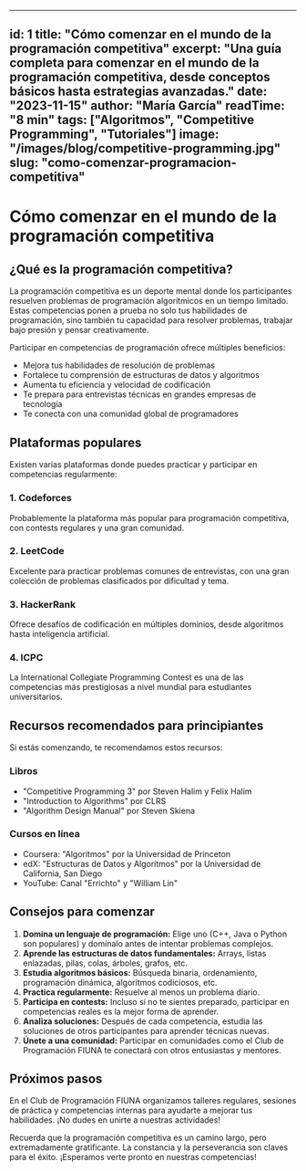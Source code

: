 
---
id: 1
title: "Cómo comenzar en el mundo de la programación competitiva"
excerpt: "Una guía completa para comenzar en el mundo de la programación competitiva, desde conceptos básicos hasta estrategias avanzadas."
date: "2023-11-15"
author: "María García"
readTime: "8 min"
tags: ["Algoritmos", "Competitive Programming", "Tutoriales"]
image: "/images/blog/competitive-programming.jpg"
slug: "como-comenzar-programacion-competitiva"
---

# Cómo comenzar en el mundo de la programación competitiva

## ¿Qué es la programación competitiva?

La programación competitiva es un deporte mental donde los participantes resuelven problemas de programación algorítmicos en un tiempo limitado. Estas competencias ponen a prueba no solo tus habilidades de programación, sino también tu capacidad para resolver problemas, trabajar bajo presión y pensar creativamente.

Participar en competencias de programación ofrece múltiples beneficios:

- Mejora tus habilidades de resolución de problemas
- Fortalece tu comprensión de estructuras de datos y algoritmos
- Aumenta tu eficiencia y velocidad de codificación
- Te prepara para entrevistas técnicas en grandes empresas de tecnología
- Te conecta con una comunidad global de programadores

## Plataformas populares

Existen varias plataformas donde puedes practicar y participar en competencias regularmente:

### 1. Codeforces

Probablemente la plataforma más popular para programación competitiva, con contests regulares y una gran comunidad.

### 2. LeetCode

Excelente para practicar problemas comunes de entrevistas, con una gran colección de problemas clasificados por dificultad y tema.

### 3. HackerRank

Ofrece desafíos de codificación en múltiples dominios, desde algoritmos hasta inteligencia artificial.

### 4. ICPC

La International Collegiate Programming Contest es una de las competencias más prestigiosas a nivel mundial para estudiantes universitarios.

## Recursos recomendados para principiantes

Si estás comenzando, te recomendamos estos recursos:

### Libros
- "Competitive Programming 3" por Steven Halim y Felix Halim
- "Introduction to Algorithms" por CLRS
- "Algorithm Design Manual" por Steven Skiena

### Cursos en línea
- Coursera: "Algoritmos" por la Universidad de Princeton
- edX: "Estructuras de Datos y Algoritmos" por la Universidad de California, San Diego
- YouTube: Canal "Errichto" y "William Lin"

## Consejos para comenzar

1. **Domina un lenguaje de programación:** Elige uno (C++, Java o Python son populares) y domínalo antes de intentar problemas complejos.
2. **Aprende las estructuras de datos fundamentales:** Arrays, listas enlazadas, pilas, colas, árboles, grafos, etc.
3. **Estudia algoritmos básicos:** Búsqueda binaria, ordenamiento, programación dinámica, algoritmos codiciosos, etc.
4. **Practica regularmente:** Resuelve al menos un problema diario.
5. **Participa en contests:** Incluso si no te sientes preparado, participar en competencias reales es la mejor forma de aprender.
6. **Analiza soluciones:** Después de cada competencia, estudia las soluciones de otros participantes para aprender técnicas nuevas.
7. **Únete a una comunidad:** Participar en comunidades como el Club de Programación FIUNA te conectará con otros entusiastas y mentores.

## Próximos pasos

En el Club de Programación FIUNA organizamos talleres regulares, sesiones de práctica y competencias internas para ayudarte a mejorar tus habilidades. ¡No dudes en unirte a nuestras actividades!

Recuerda que la programación competitiva es un camino largo, pero extremadamente gratificante. La constancia y la perseverancia son claves para el éxito. ¡Esperamos verte pronto en nuestras competencias!
